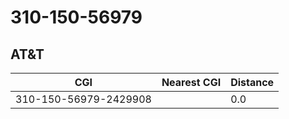 # 310-150-56979
## AT&T


| CGI | Nearest CGI | Distance |
|-----|-------------|----------|
| 310-150-56979-2429908 |  | 0.0 |
